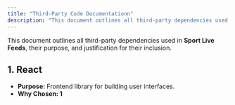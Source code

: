```yaml
---
title: "Third-Party Code Documentationn"
description: "This document outlines all third-party dependencies used in **Sport Live Feeds**, their purpose, and justification for their inclusion."
---
```

This document outlines all third-party dependencies used in **Sport Live Feeds**, their purpose, and justification for their inclusion.

## 1. React
- **Purpose:** Frontend library for building user interfaces.
- **Why Chosen: 1**

